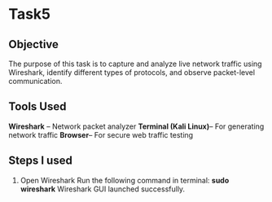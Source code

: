 # Task5

## Objective
The purpose of this task is to capture and analyze live network traffic using Wireshark, identify different types of protocols, and observe packet-level communication.

## Tools Used

**Wireshark** – Network packet analyzer
**Terminal (Kali Linux)**– For generating network traffic
**Browser**– For secure web traffic testing

## Steps I used

1. Open Wireshark
  Run the following command in terminal:
  **sudo wireshark**
  Wireshark GUI launched successfully.
